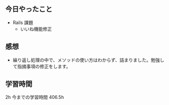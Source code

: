## 今日やったこと

- Rails 課題
  - いいね機能修正

## 感想

- 繰り返し処理の中で、メソッドの使い方はわからず、詰まりました。勉強して指摘事項の修正をします。

## 学習時間

2h
今までの学習時間 406.5h
